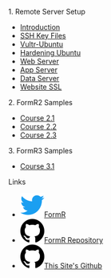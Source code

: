 
<h>1. Remote Server Setup</h>
 - [Introduction](/Setup/fr0001_FormR-Introduction.md)
 - [SSH Key Files](/Setup/fr0050_Setup-SSH-Key-Files.md)
 - [Vultr-Ubuntu](/Setup/fr0301_Setup-Vultr-Ubuntu.md)
 - [Hardening Ubuntu](/Setup/fr0302_Setup-Hardening-Ubuntu.md)
 - [Web Server](/Setup/fr0303_Setup-Web-Server-Ubuntu.md)
 - [App Server](/Setup/fr0304_Setup-App-Server-Ubuntu.md)
 - [Data Server](/Setup/fr0305_Setup-Data-Server-Ubuntu.md)
 - [Website SSL](/Setup/fr0306_Setup-Website-SSL-Ubuntu.md)

<h>2. FormR2 Samples</h>
- [Course 2.1](/FormR1/fr02.1_Course-2.1/_home.md)
- [Course 2.2](/FormR1/fr02.2_Course-2.2/_home.md)
- [Course 2.3](/FormR1/fr02.3_Course-2.3/_home.md)

<h>3. FormR3 Samples</h>
- [Course 3.1](/FormR2/fr03.1_Course-3.1/_home.md)

<h>Links</h>
- [![Twitter           ](/assets/twitter1.svg)FormR             ](http://twitter.com/formr)
- [![This Site's Github](/assets/github1.svg )FormR Repository  ](https://github.com/8020data/FormR-test/)
- [![This Site's Github](/assets/github1.svg )This Site's Github](https://github.com/8020data/FormR-test/docs)
